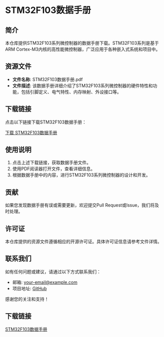# STM32F103数据手册

## 简介

本仓库提供STM32F103系列微控制器的数据手册下载。STM32F103系列是基于ARM Cortex-M3内核的高性能微控制器，广泛应用于各种嵌入式系统和项目中。

## 资源文件

- **文件名称**: STM32F103数据手册.pdf
- **文件描述**: 该数据手册详细介绍了STM32F103系列微控制器的硬件特性和功能，包括引脚定义、电气特性、内存映射、外设接口等。

## 下载链接

点击以下链接下载STM32F103数据手册：

[下载 STM32F103数据手册](./STM32F103数据手册.pdf)

## 使用说明

1. 点击上述下载链接，获取数据手册文件。
2. 使用PDF阅读器打开文件，查看详细信息。
3. 根据数据手册中的内容，进行STM32F103系列微控制器的设计和开发。

## 贡献

如果您发现数据手册有误或需要更新，欢迎提交Pull Request或Issue，我们将及时处理。

## 许可证

本仓库提供的资源文件遵循相应的开源许可证。具体许可证信息请参考文件详情。

## 联系我们

如有任何问题或建议，请通过以下方式联系我们：

- 邮箱: [your-email@example.com](mailto:your-email@example.com)
- 项目地址: [GitHub](https://github.com/your-repo)

感谢您的关注和支持！

## 下载链接

[STM32F103数据手册](https://pan.quark.cn/s/58fd88636d0d)